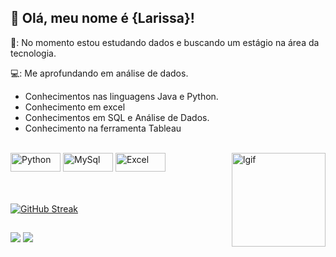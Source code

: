 ## 💜 Olá, meu nome é <strong>{Larissa}!</strong>


 🔭: No momento estou estudando dados e buscando um estágio na área da tecnologia.
 
 💻: Me aprofundando em análise de dados.

* Conhecimentos nas linguagens Java e Python.
* Conhecimento em excel
* Conhecimentos em SQL e Análise de Dados.
* Conhecimento na ferramenta Tableau

 <div style="display: inline_block"><br>
  <img align="side" alt="Python" height="30" width="80" src="https://img.shields.io/badge/Python-f26c97?style=for-the-badge&logo=python&logoColor=white">
  <img align="side" alt="MySql" height="30" width="80" src="https://img.shields.io/badge/MySQL-f26c97?style=for-the-badge&logo=mysql&logoColor=white">
  <img align="right" alt="lgif" height="150" width="150"src="https://cdn.discordapp.com/attachments/1125496086753194067/1125496220924776468/Design_sem_nome.gif">
<img align="side" alt="Excel" height="30" width="80" src="https://img.shields.io/badge/Microsoft_Excel-f26c97?style=for-the-badge&logo=microsoft-excel&logoColor=white"


  
<br/>
  
</div>

<br />


<br/>

[![GitHub Streak](https://streak-stats.demolab.com/?user=larissagobbo&theme=bear&background=ffb6c1&border=ffb6c1C&dates=FFF)](https://git.io/streak-stats)

 ##
 
<div> 
  <a href="https://instagram.com/_larissagobbo" target="_blank"><img src="https://img.shields.io/badge/-Instagram-f26c97?style=for-the-badge&logo=instagram&logoColor=white" target="_blank"></a>
  <a href="https://www.linkedin.com/in/larissa-gobbo-78798822a/" target="_blank"><img src="https://img.shields.io/badge/-LinkedIn-f26c97?style=for-the-badge&logo=linkedin&logoColor=white" target="_blank"></a> 
 
  
</div>


